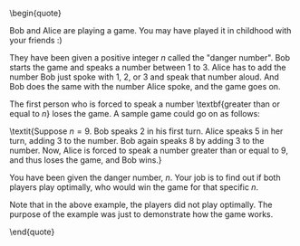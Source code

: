 \begin{quote}

Bob and Alice are playing a game. You may have played it in childhood with your friends :)

They have been given a positive integer $n$ called the "danger number". Bob starts the game and speaks a number between $1$ to $3$. Alice has to add the number Bob just spoke with $1$, $2$, or $3$ and speak that number aloud. And Bob does the same with the number Alice spoke, and the game goes on.

The first person who is forced to speak a number \textbf{greater than or equal to $n$} loses the game. A sample game could go on as follows:

\textit{Suppose $n=9$. Bob speaks $2$ in his first turn. Alice speaks $5$ in her turn, adding $3$ to the number. Bob again speaks $8$ by adding $3$ to the number. Now, Alice is forced to speak a number greater than or equal to $9$, and thus loses the game, and Bob wins.}

You have been given the danger number, $n$. Your job is to find out if both players play optimally, who would win the game for that specific $n$.

Note that in the above example, the players did not play optimally. The purpose of the example was just to demonstrate how the game works.

\end{quote}

